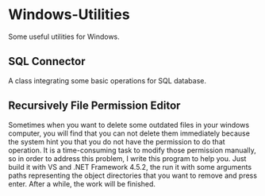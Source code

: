 # Windows-Utilities
Some useful utilities for Windows.

## SQL Connector
A class integrating some basic operations for SQL database.

## Recursively File Permission Editor
Sometimes when you want to delete some outdated files in your windows computer, you will find that you can not delete them immediately because the system hint you that you do not have the permission to do that operation. It is a time-consuming task to modify those permission manually, so in order to address this problem, I write this program to help you. 
Just build it with VS and .NET Framework 4.5.2, the run it with some arguments paths representing the object directories that you want to remove and press enter. After a while, the work will be finished.
